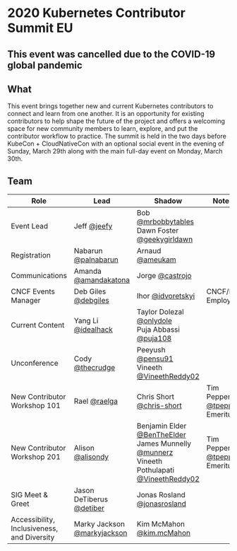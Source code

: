 # 2020 Kubernetes Contributor Summit EU

## This event was cancelled due to the COVID-19 global pandemic

## What

This event brings together new and current Kubernetes contributors to connect and learn from one another. 
It is an opportunity for existing contributors to help shape the future of the project and offers a welcoming 
space for new community members to learn, explore, and put the contributor workflow to practice. The summit 
is held in the two days before KubeCon + CloudNativeCon with an optional social event in the evening of 
Sunday, March 29th along with the main full-day event on Monday, March 30th.

## Team

| Role | Lead | Shadow | Notes |
|---|---|---|---|
| Event Lead | Jeff [@jeefy](https://github.com/jeefy) | Bob [@mrbobbytables](https://github.com/mrbobbytables) <br /> Dawn Foster [@geekygirldawn](https://github.com/geekygirldawn) | |
| Registration | Nabarun [@palnabarun](https://github.com/palnabarun) | Arnaud [@ameukam](https://github.com/ameukam) | |
| Communications | Amanda [@amandakatona](https://github.com/amandakatona) | Jorge [@castrojo](https://github.com/castrojo) | |
| CNCF Events Manager | Deb Giles [@debgiles](https://github.com/debgiles) | Ihor [@idvoretskyi](https://github.com/idvoretskyi) | CNCF/LF Employee |
| Current Content | Yang Li [@idealhack](https://github.com/idealhack) | Taylor Dolezal [@onlydole](https://github.com/onlydole) <br /> Puja Abbassi [@puja108](https://github.com/puja108) | |
| Unconference | Cody [@thecrudge](https://github.com/thecrudge) | Peeyush [@pensu91](https://github.com/pensu) <br /> Vineeth [@VineethReddy02](https://github.com/VineethReddy02) | |
| New Contributor Workshop 101 | Rael [@raelga](https://github.com/raelga) | Chris Short [@chris-short](https://github.com/chris-short) | Tim Pepper [@tpepper](https://github.com/tpepper) Emeritus |
| New Contributor Workshop 201 | Alison [@alisondy](https://github.com/alisondy) | Benjamin Elder [@BenTheElder](https://github.com/BenTheElder) <br /> James Munnelly [@munnerz](https://github.com/munnerz) <br /> Vineeth Pothulapati [@VineethReddy02](https://github.com/VineethReddy02) | Tim Pepper [@tpepper](https://github.com/tpepper) Emeritus |
| SIG Meet & Greet | Jason DeTiberus [@detiber](https://github.com/detiber) | Jonas Rosland [@jonasrosland](https://github.com/jonasrosland) | |
| Accessibility, Inclusiveness, and Diversity | Marky Jackson [@markyjackson](https://github.com/markyjackson-taulia) | Kim McMahon [@kim.mcMahon](https://github.com/KimMcMahon) | |